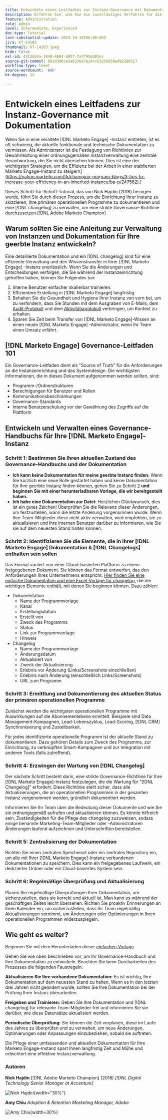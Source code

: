 ```yaml
---
title: Entwickeln eines Leitfadens zur Instanz-Governance mit Dokumentation
description: Erfahren Sie, wie Sie ein zuverlässiges Verfahren für die Erstellung und Verwaltung von Dokumentation und Änderungsprogrammen für Ihre Marketo Engage-Instanz einrichten. Dies spart nicht nur Zeit für den Austausch von Wissen in Ihrem Team, sondern erhöht auch die Gesundheit und Effizienz Ihrer Instanz.
feature: Administration
role: Admin
level: Intermediate, Experienced
doc-type: Tutorial
last-substantial-update: 2023-10-16T00:00:00Z
jira: KT-14103
thumbnail: KT-14103.jpeg
hide: false
exl-id: 4313b54a-1848-4684-b037-7a7795dd01ec
source-git-commit: 681d390ce5ab336a7e24cc63256659a492288517
workflow-type: tm+mt
source-wordcount: '896'
ht-degree: 1%

---
```


# Entwickeln eines Leitfadens zur Instanz-Governance mit Dokumentation

Wenn Sie in eine veraltete [!DNL Marketo Engage] -Instanz eintreten, ist es oft schwierig, die aktuelle funktionale und technische Dokumentation zu vermissen. Als Administrator ist die Festlegung von Richtlinien zur Gewährleistung einer ordnungsgemäßen Instanzverwaltung eine zentrale Verantwortung, die Sie nicht übersehen können. Dies ist eine der wichtigsten Strategien, um die Effizienz bei der Arbeit in einer etablierten Marketo Engage-Instanz zu steigern](https://nation.marketo.com/t5/champion-program-blogs/3-tips-to-increase-your-efficiency-in-an-inherited-instance/ba-p/247582).[

Dieses Schritt-für-Schritt-Tutorial, das von Nick Hajdin (2018) bezogen wurde, führt Sie durch diesen Prozess, um die Einrichtung Ihrer Instanz zu skizzieren, Ihre primären operationellen Programme zu dokumentieren und eine [!DNL changelog] zu verwalten, um eine strikte Governance-Richtlinie durchzusetzen.[!DNL Adobe Marketo Champion]

## Warum sollten Sie eine Anleitung zur Verwaltung von Instanzen und Dokumentation für Ihre geerbte Instanz entwickeln?

Eine detaillierte Dokumentation und ein [!DNL changelog] sind für eine effiziente Verwaltung und den Wissenstransfer in Ihrer [!DNL Marketo Engage] -Instanz unerlässlich. Wenn Sie die Änderungen und Entscheidungen verfolgen, die Sie während der Instanzeinrichtung getroffen haben, können Sie Folgendes tun:

1. Interne Benutzer einfacher skalierbar trainieren.
2. Effizientere Erstellung in [!DNL Marketo Engage] langfristig.
3. Behalten Sie die Gesundheit und Hygiene Ihrer Instanz von vorn bei, um zu verhindern, dass Sie Stunden mit dem Ausgraben von E-Mails, dem [Audit-Protokoll](https://experienceleague.adobe.com/docs/marketo/using/product-docs/administration/audit-trail/audit-trail-overview.html) und dem [Aktivitätsprotokoll](https://experienceleague.adobe.com/docs/marketo/using/product-docs/core-marketo-concepts/smart-lists-and-static-lists/managing-people-in-smart-lists/locate-the-activity-log-for-a-person.html) verbringen, um Kontext zu erhalten.
4. Sparen Sie Zeit beim Transfer von [!DNL Marketo Engage]-Wissen an einen neuen [!DNL Marketo Engage] -Administrator, wenn Ihr Team einen Umsatz erfährt.

## [!DNL Marketo Engage] Governance-Leitfaden 101

Ein Governance-Leitfaden dient als &quot;Source of Truth&quot; für die Anforderungen an die Instanzeinrichtung und das Systemdesign. Die wichtigsten Informationen, die in dieses Dokument aufgenommen werden sollten, sind:

* Programm-/Ordnerstrukturen
* Berechtigungen für Benutzer und Rollen
* Kommunikationsbeschränkungen
* Governance-Standards
* Interne Benutzerschulung vor der Gewährung des Zugriffs auf die Plattform

## Entwickeln und Verwalten eines Governance-Handbuchs für Ihre [!DNL Marketo Engage]-Instanz

### Schritt 1: Bestimmen Sie Ihren aktuellen Zustand des Governance-Handbuchs und der Dokumentation

* **Ich kann keine Dokumentation für meine geerbte Instanz finden:** Wenn Sie kürzlich eine neue Rolle gestartet haben und keine Dokumentation für Ihre geerbte Instanz finden können, gehen Sie zu Schritt 2 **und beginnen Sie mit einer herunterladbaren Vorlage, die wir bereitgestellt haben.**
* **Ich habe eine Dokumentation zur Datei:** Herzlichen Glückwunsch, dies ist ein gutes Zeichen! Überprüfen Sie die Relevanz dieser Änderungen, um festzustellen, wann die letzte Änderung vorgenommen wurde. Wenn Ihre Team-Mitglieder diese nicht aktiv verwalten, wird empfohlen, sie zu aktualisieren und Ihre internen Benutzer darüber zu informieren, wie Sie sie auf dem neuesten Stand halten können.

### Schritt 2: Identifizieren Sie die Elemente, die in Ihrer [!DNL Marketo Engage] Dokumentation &amp; [!DNL Changelogs] enthalten sein sollen

Das Format variiert von einer Cloud-basierten Plattform zu einem freigegebenen Dokument. Sie können das Format entwerfen, das den Anforderungen Ihres Unternehmens entspricht. [Hier finden Sie eine einfache Dokumentation und eine Excel-Vorlage für changelog](/help/tutorial-inherited-instance/_assets/downloads/Adobe_Marketo_Engage_Inherited_Instance_Documentation-Changlog.xlsx), die die wichtigen Elemente enthält, mit denen Sie beginnen können. Dazu zählen:

* Dokumentation
   * Name der Programmvorlage
   * Kanal
   * Erstellungsdatum
   * Erstellt von
   * Zweck des Programms
   * Status
   * Link zur Programmvorlage
   * Hinweis
* Changelog
   * Name der Programmvorlage
   * Änderungsdatum
   * Aktualisiert von
   * Zweck der Aktualisierung
   * Erlebnis vor Änderung (Links/Screenshots einschließen)
   * Erlebnis nach Änderung (einschließlich Links/Screenshots)
   * URL zum Programm

### Schritt 3: Ermittlung und Dokumentierung des aktuellen Status der primären operationellen Programme

Zunächst werden die wichtigsten operationellen Programme mit Auswirkungen auf die Abonnementebene ermittelt. Beispiele sind Data Management-Kampagnen, Lead-Lebenszyklus, Lead-Scoring, [!DNL CRM] Synchronisierung und Zustellbarkeit.

Für jedes identifizierte operationelle Programm ist der aktuelle Stand zu dokumentieren. Dazu gehören Details zum Zweck des Programms, zur Einrichtung, zu verknüpften Smart-Kampagnen und zur Integration mit anderen Tools (falls zutreffend).

### Schritt 4: Erzwingen der Wartung von [!DNL Changelog]

Der nächste Schritt besteht darin, eine strikte Governance-Richtlinie für Ihre [!DNL Marketo Engage]-Instanz festzulegen, die die Wartung für &quot;[!DNL Changelog]&quot; erfordert. Diese Richtlinie stellt sicher, dass alle Aktualisierungen, die an operationellen Programmen in der gesamten Instanz vorgenommen werden, gründlich dokumentiert werden.

Informieren Sie Ihr Team über die Bedeutung dieser Dokumente und wie Sie sie ordnungsgemäß aufrufen und aktualisieren können. Es könnte hilfreich sein, Zuständigkeiten für die Pflege des changelog zuzuweisen, sodass einige benannte Marketing-Team-Mitglieder oder -Administratoren Änderungen laufend aufzeichnen und Unterschriften bereitstellen.

### Schritt 5: Zentralisierung der Dokumentation

Richten Sie einen zentralen Speicherort oder ein zentrales Repository ein, um alle mit Ihrer [!DNL Marketo Engage]-Instanz verbundenen Dokumentationen zu speichern. Dies kann ein freigegebenes Laufwerk, ein dedizierter Ordner oder ein Cloud-basiertes System sein.

### Schritt 6: Regelmäßige Überprüfung und Aktualisierung

Planen Sie regelmäßige Überprüfungen Ihrer Dokumentation, um sicherzustellen, dass sie korrekt und aktuell ist. Man kann es während der geschäftigen Zeiten leicht übersehen. Richten Sie proaktiv Erinnerungen an Ihren Kalender ein, um sicherzustellen, dass Ihr Team regelmäßig Aktualisierungen vornimmt, um Änderungen oder Optimierungen in Ihren operationellen Programmen widerzuspiegeln.

## Wie geht es weiter?

Beginnen Sie mit dem Herunterladen dieser [einfachen Vorlage](/help/tutorial-inherited-instance/_assets/downloads/Adobe_Marketo_Engage_Inherited_Instance_Documentation-Changlog.xlsx).

Gehen Sie wie oben beschrieben vor, um Ihr Governance-Handbuch und Ihre Dokumentation zu entwickeln. Beachten Sie beim Durcharbeiten des Prozesses die folgenden Faustregeln:

**Aktualisieren Sie Ihre vorhandene Dokumentation:**
Es ist wichtig, Ihre Dokumentation auf dem neuesten Stand zu halten. Wenn es in den letzten drei Jahren nicht geändert wurde, sollten Sie Ihre Dokumentation bei der Prüfung Ihrer Instanz überarbeiten.

**Freigeben und Trainieren:**
Geben Sie Ihre Dokumentation und [!DNL changelog] für relevante Team-Mitglieder frei und informieren Sie sie darüber, wie diese Datensätze aktualisiert werden.

**Periodische Überprüfung:** Sie können die Zeit vorplanen, diese im Laufe des Jahres zu überprüfen und zu verwalten, um neue Änderungen, Optimierungen oder Anpassungen einzubeziehen, sobald sie auftreten.

Die Pflege einer umfassenden und aktuellen Dokumentation für Ihre Marketo Engage-Instanz spart Ihnen langfristig Zeit und Mühe und erleichtert eine effektive Instanzverwaltung.

### Autoren

**Nick Hajdin**
[!DNL Adobe Marketo Champion] (2018)
*[!DNL Digital Technology Senior Manager at Accenture]*

![Nick Hajdin](/help/tutorial-inherited-instance/_assets/authors/Customer_Author_Nicholas_Hajdin.png){width="30%"}

**Amy Chiu**
*Adoption &amp; Retention Marketing Manager, Adobe*

![Amy Chiu](/help/tutorial-inherited-instance/_assets/authors/Adobe_Author_Amy_Chiu.png){width=30%}
